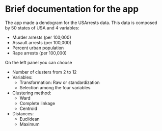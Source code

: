 # Brief documentation for the app

The app made a dendogram for the USArrests data. This data is composed by 50 states of USA and 4 variables:

* Murder arrests (per 100,000)
* Assault arrests (per 100,000)
* Percent urban population
* Rape arrests (per 100,000)

On the left panel you can choose 

*  Number of clusters from 2 to 12
*  Variables:
   * Transformation: Raw or standardization  
   * Selection among the four variables
* Clustering method:
   * Ward  
   * Complete linkage
   * Centroid
* Distances:
    * Euclidean
    * Maximum
